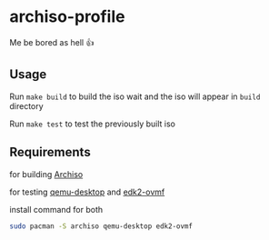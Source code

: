 # archiso-profile
Me be bored as hell 👍

## Usage
Run ```make build``` to build the iso wait and the iso will appear in `build` directory

Run ```make test``` to test the previously built iso

## Requirements

for building [Archiso](https://wiki.archlinux.org/title/Archiso)

for testing [qemu-desktop](https://archlinux.org/packages/?name=qemu-desktop) and [edk2-ovmf](https://archlinux.org/packages/?name=edk2-ovmf)

install command for both
```bash
sudo pacman -S archiso qemu-desktop edk2-ovmf
```